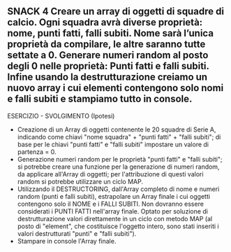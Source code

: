 SNACK 4
Creare un array di oggetti di squadre di calcio. Ogni squadra avrà diverse proprietà: nome, punti fatti, falli subiti.
Nome sarà l’unica proprietà da compilare, le altre saranno tutte settate a 0.
Generare numeri random al posto degli 0 nelle proprietà: Punti fatti e falli subiti.
Infine usando la destrutturazione creiamo un nuovo array i cui elementi contengono solo nomi e falli subiti e stampiamo tutto in console.
--------------------------------------------------------------------------
ESERCIZIO - SVOLGIMENTO (Ipotesi)
- Creazione di un Array di oggetti contenente le 20 squadre di Serie A, indicando come chiavi "nome squadra" + "punti fatti" + "falli subiti"; di base per le chiavi "punti fatti" e "falli subiti" impostare un valore di partenza = 0.
- Generazione numeri random per le proprietà "punti fatti" e "falli subiti"; si potrebbe creare una funzione per la generazione di numeri random, da applicare all'Array di oggetti; per l'attribuzione di questi valori random si potrebbe utilizzare un ciclo MAP.
- Utilizzando il DESTRUCTORING, dall'Array completo di nome e numeri random (punti e falli subiti), estrapolare un Array finale i cui oggetti contengono solo il NOME e i FALLI SUBITI. Non dovranno essere considerati i PUNTI FATTI nell'array finale.
Optato per soluzione di destrutturazione valori direttamente in un ciclo con metodo MAP (al posto di "element", che costituisce l'oggetto intero, sono stati inseriti i valori destrutturati "punti" e "falli subiti").
- Stampare in console l'Array finale.